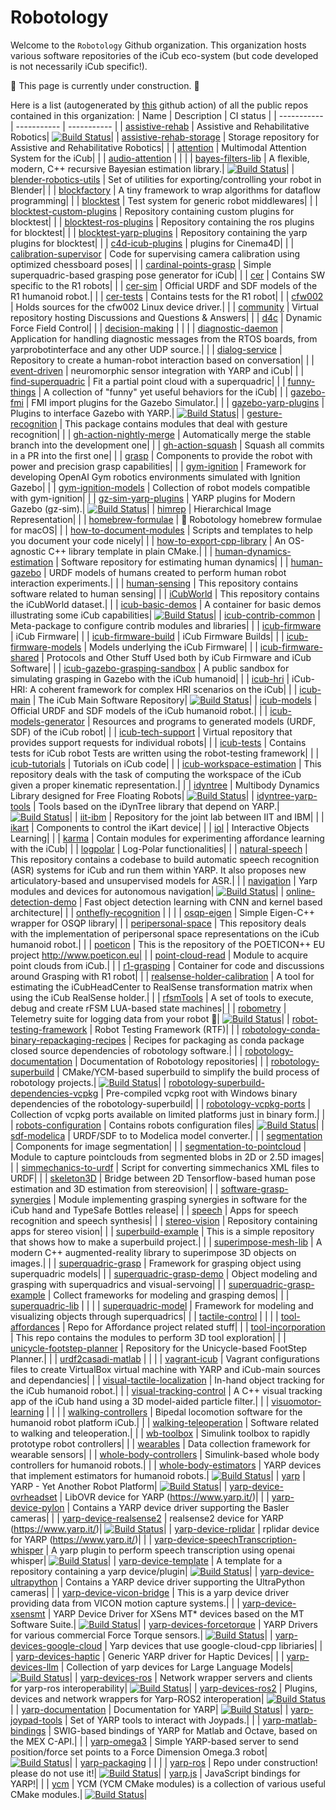 Robotology
==========

Welcome to the `Robotology` Github organization.
This organization hosts various software repositories of the iCub eco-system (but code developed is not necessarily iCub specific!).

:construction: This page is currently under construction. :construction:

Here is a list (autogenerated by [this](https://github.com/robotology/.github/blob/main/.github/workflows/index-update.yml) github action) of all the public repos contained in this organization:
| Name | Description |  CI status |
| ----------- | ----------- | ----------- |
| [assistive-rehab](https://github.com/robotology/assistive-rehab) | Assistive and Rehabilitative Robotics| [![Build Status](https://github.com/robotology/assistive-rehab/workflows/CI%20Workflow/badge.svg)](https://github.com/robotology/assistive-rehab/actions?query=workflow%3A%22CI+Workflow%22)|
| [assistive-rehab-storage](https://github.com/robotology/assistive-rehab-storage) | Storage repository for Assistive and Rehabilitative Robotics| |
| [attention](https://github.com/robotology/attention) | Multimodal Attention System for the iCub| |
| [audio-attention](https://github.com/robotology/audio-attention) | | |
| [bayes-filters-lib](https://github.com/robotology/bayes-filters-lib) | A flexible, modern, C++ recursive Bayesian estimation library.| [![Build Status](https://github.com/robotology/bayes-filters-lib/workflows/CI%20Workflow/badge.svg)](https://github.com/robotology/bayes-filters-lib/actions?query=workflow%3A%22CI+Workflow%22)|
| [blender-robotics-utils](https://github.com/robotology/blender-robotics-utils) | Set of utilities for exporting/controlling your robot in Blender| |
| [blockfactory](https://github.com/robotology/blockfactory) | A tiny framework to wrap algorithms for dataflow programming| |
| [blocktest](https://github.com/robotology/blocktest) | Test system for generic robot middlewares| |
| [blocktest-custom-plugins](https://github.com/robotology/blocktest-custom-plugins) | Repository containing custom plugins for blocktest| |
| [blocktest-ros-plugins](https://github.com/robotology/blocktest-ros-plugins) | Repository containing the ros plugins for blocktest| |
| [blocktest-yarp-plugins](https://github.com/robotology/blocktest-yarp-plugins) | Repository containing the yarp plugins for blocktest| |
| [c4d-icub-plugins](https://github.com/robotology/c4d-icub-plugins) | plugins for Cinema4D| |
| [calibration-supervisor](https://github.com/robotology/calibration-supervisor) | Code for supervising camera calibration using optimized chessboard poses| |
| [cardinal-points-grasp](https://github.com/robotology/cardinal-points-grasp) | Simple superquadric-based grasping pose generator for iCub| |
| [cer](https://github.com/robotology/cer) | Contains SW specific to the R1 robots| |
| [cer-sim](https://github.com/robotology/cer-sim) | Official URDF and SDF models of the R1 humanoid robot.| |
| [cer-tests](https://github.com/robotology/cer-tests) | Contains tests for the R1 robot| |
| [cfw002](https://github.com/robotology/cfw002) | Holds sources for the cfw002 Linux device driver.| |
| [community](https://github.com/robotology/community) | Virtual repository hosting Discussions and Questions & Answers| |
| [d4c](https://github.com/robotology/d4c) | Dynamic Force Field Control| |
| [decision-making](https://github.com/robotology/decision-making) | | |
| [diagnostic-daemon](https://github.com/robotology/diagnostic-daemon) | Application for handling diagnostic messages from the RTOS boards, from yarprobotinterface and any other UDP source.| |
| [dialog-service](https://github.com/robotology/dialog-service) | Repository to create a human-robot interaction based on conversation| |
| [event-driven](https://github.com/robotology/event-driven) | neuromorphic sensor integration with YARP and iCub| |
| [find-superquadric](https://github.com/robotology/find-superquadric) | Fit a partial point cloud with a superquadric| |
| [funny-things](https://github.com/robotology/funny-things) | A collection of "funny" yet useful behaviors for the iCub| |
| [gazebo-fmi](https://github.com/robotology/gazebo-fmi) | FMI import plugins for the Gazebo Simulator.| |
| [gazebo-yarp-plugins](https://github.com/robotology/gazebo-yarp-plugins) | Plugins to interface Gazebo with YARP.| [![Build Status](https://github.com/robotology/gazebo-yarp-plugins/workflows/CI%20Workflow/badge.svg)](https://github.com/robotology/gazebo-yarp-plugins/actions?query=workflow%3A%22CI+Workflow%22)|
| [gesture-recognition](https://github.com/robotology/gesture-recognition) | This package contains modules that deal with gesture recognition| |
| [gh-action-nightly-merge](https://github.com/robotology/gh-action-nightly-merge) | Automatically merge the stable branch into the development one| |
| [gh-action-squash](https://github.com/robotology/gh-action-squash) | Squash all commits in a PR into the first one| |
| [grasp](https://github.com/robotology/grasp) | Components to provide the robot with power and precision grasp capabilities| |
| [gym-ignition](https://github.com/robotology/gym-ignition) | Framework for developing OpenAI Gym robotics environments simulated with Ignition Gazebo| |
| [gym-ignition-models](https://github.com/robotology/gym-ignition-models) | Collection of robot models compatible with gym-ignition| |
| [gz-sim-yarp-plugins](https://github.com/robotology/gz-sim-yarp-plugins) | YARP plugins for Modern Gazebo (gz-sim).| [![Build Status](https://github.com/robotology/gz-sim-yarp-plugins/workflows/CI%20Workflow/badge.svg)](https://github.com/robotology/gz-sim-yarp-plugins/actions?query=workflow%3A%22CI+Workflow%22)|
| [himrep](https://github.com/robotology/himrep) | Hierarchical Image Representation| |
| [homebrew-formulae](https://github.com/robotology/homebrew-formulae) | 🍻 Robotology homebrew formulae for macOS| |
| [how-to-document-modules](https://github.com/robotology/how-to-document-modules) | Scripts and templates to help you document your code nicely| |
| [how-to-export-cpp-library](https://github.com/robotology/how-to-export-cpp-library) | An OS-agnostic C++ library template in plain CMake.| |
| [human-dynamics-estimation](https://github.com/robotology/human-dynamics-estimation) | Software repository for estimating human dynamics| |
| [human-gazebo](https://github.com/robotology/human-gazebo) | URDF models of humans created to perform human robot interaction experiments.| |
| [human-sensing](https://github.com/robotology/human-sensing) | This repository contains software related to human sensing| |
| [iCubWorld](https://github.com/robotology/iCubWorld) | This repository contains the iCubWorld dataset.| |
| [icub-basic-demos](https://github.com/robotology/icub-basic-demos) | A container for basic demos illustrating some iCub capabilities| [![Build Status](https://github.com/robotology/icub-basic-demos/workflows/CI%20Workflow/badge.svg)](https://github.com/robotology/icub-basic-demos/actions?query=workflow%3A%22CI+Workflow%22)|
| [icub-contrib-common](https://github.com/robotology/icub-contrib-common) | Meta-package to configure contrib modules and libraries| |
| [icub-firmware](https://github.com/robotology/icub-firmware) | iCub Firmware| |
| [icub-firmware-build](https://github.com/robotology/icub-firmware-build) | iCub Firmware Builds| |
| [icub-firmware-models](https://github.com/robotology/icub-firmware-models) | Models underlying the iCub Firmware| |
| [icub-firmware-shared](https://github.com/robotology/icub-firmware-shared) | Protocols and Other Stuff Used both by iCub Firmware and iCub Software| |
| [icub-gazebo-grasping-sandbox](https://github.com/robotology/icub-gazebo-grasping-sandbox) | A public sandbox for simulating grasping in Gazebo with the iCub humanoid| |
| [icub-hri](https://github.com/robotology/icub-hri) | iCub-HRI: A coherent framework for complex HRI scenarios on the iCub| |
| [icub-main](https://github.com/robotology/icub-main) | The iCub Main Software Repository| [![Build Status](https://github.com/robotology/icub-main/workflows/CI%20Workflow/badge.svg)](https://github.com/robotology/icub-main/actions?query=workflow%3A%22CI+Workflow%22)|
| [icub-models](https://github.com/robotology/icub-models) | Official URDF and SDF models of the iCub humanoid robot.| |
| [icub-models-generator](https://github.com/robotology/icub-models-generator) | Resources and programs to generated models (URDF, SDF) of the iCub robot| |
| [icub-tech-support](https://github.com/robotology/icub-tech-support) | Virtual repository that provides support requests for individual robots| |
| [icub-tests](https://github.com/robotology/icub-tests) | Contains tests for iCub robot Tests are written using the robot-testing framework| |
| [icub-tutorials](https://github.com/robotology/icub-tutorials) | Tutorials on iCub code| |
| [icub-workspace-estimation](https://github.com/robotology/icub-workspace-estimation) | This repository deals with the task of computing the workspace of the iCub given a proper kinematic representation.| |
| [idyntree](https://github.com/robotology/idyntree) | Multibody Dynamics Library designed for Free Floating Robots| [![Build Status](https://github.com/robotology/idyntree/workflows/CI%20Workflow/badge.svg)](https://github.com/robotology/idyntree/actions?query=workflow%3A%22CI+Workflow%22)|
| [idyntree-yarp-tools](https://github.com/robotology/idyntree-yarp-tools) | Tools based on the iDynTree library that depend on YARP.| [![Build Status](https://github.com/robotology/idyntree-yarp-tools/workflows/CI%20Workflow/badge.svg)](https://github.com/robotology/idyntree-yarp-tools/actions?query=workflow%3A%22CI+Workflow%22)|
| [iit-ibm](https://github.com/robotology/iit-ibm) | Repository for the joint lab between IIT and IBM| |
| [ikart](https://github.com/robotology/ikart) | Components to control the iKart device| |
| [iol](https://github.com/robotology/iol) | Interactive Objects Learning| |
| [karma](https://github.com/robotology/karma) | Contain modules for experimenting affordance learning with the iCub| |
| [logpolar](https://github.com/robotology/logpolar) | Log-Polar functionalities| |
| [natural-speech](https://github.com/robotology/natural-speech) | This repository contains a codebase to build automatic speech recognition (ASR) systems for iCub and run them within YARP. It also proposes new articulatory-based and unsupervised models for ASR.| |
| [navigation](https://github.com/robotology/navigation) | Yarp modules and devices for autonomous navigation| [![Build Status](https://github.com/robotology/navigation/workflows/CI%20Workflow/badge.svg)](https://github.com/robotology/navigation/actions?query=workflow%3A%22CI+Workflow%22)|
| [online-detection-demo](https://github.com/robotology/online-detection-demo) | Fast object detection learning with CNN and kernel based architecture| |
| [onthefly-recognition](https://github.com/robotology/onthefly-recognition) | | |
| [osqp-eigen](https://github.com/robotology/osqp-eigen) | Simple Eigen-C++ wrapper for OSQP library| |
| [peripersonal-space](https://github.com/robotology/peripersonal-space) | This repository deals with the implementation of peripersonal space representations on the iCub humanoid robot.| |
| [poeticon](https://github.com/robotology/poeticon) | This is the repository of the POETICON++ EU project http://www.poeticon.eu| |
| [point-cloud-read](https://github.com/robotology/point-cloud-read) | Module to acquire point clouds from iCub.| |
| [r1-grasping](https://github.com/robotology/r1-grasping) | Container for code and discussions around Grasping with R1 robot| |
| [realsense-holder-calibration](https://github.com/robotology/realsense-holder-calibration) | A tool for estimating the iCubHeadCenter to RealSense transformation matrix when using the iCub RealSense holder.| |
| [rfsmTools](https://github.com/robotology/rfsmTools) | A set of tools to execute, debug and create rFSM LUA-based state machines| |
| [robometry](https://github.com/robotology/robometry) | Telemetry suite for logging data from your robot 🤖| [![Build Status](https://github.com/robotology/robometry/workflows/CI%20Workflow/badge.svg)](https://github.com/robotology/robometry/actions?query=workflow%3A%22CI+Workflow%22)|
| [robot-testing-framework](https://github.com/robotology/robot-testing-framework) | Robot Testing Framework (RTF)| |
| [robotology-conda-binary-repackaging-recipes](https://github.com/robotology/robotology-conda-binary-repackaging-recipes) | Recipes for packaging as conda package closed source dependencies of robotology software.| |
| [robotology-documentation](https://github.com/robotology/robotology-documentation) | Documentation of Robotology repositories| |
| [robotology-superbuild](https://github.com/robotology/robotology-superbuild) | CMake/YCM-based superbuild to simplify the build process of robotology projects.| [![Build Status](https://github.com/robotology/robotology-superbuild/workflows/CI%20Workflow/badge.svg)](https://github.com/robotology/robotology-superbuild/actions?query=workflow%3A%22CI+Workflow%22)|
| [robotology-superbuild-dependencies-vcpkg](https://github.com/robotology/robotology-superbuild-dependencies-vcpkg) | Pre-compiled vcpkg root with Windows binary dependencies of the robotology-superbuild| |
| [robotology-vcpkg-ports](https://github.com/robotology/robotology-vcpkg-ports) | Collection of vcpkg ports available on limited platforms just in binary form.| |
| [robots-configuration](https://github.com/robotology/robots-configuration) | Contains robots configuration files| [![Build Status](https://github.com/robotology/robots-configuration/workflows/CI%20Workflow/badge.svg)](https://github.com/robotology/robots-configuration/actions?query=workflow%3A%22CI+Workflow%22)|
| [sdf-modelica](https://github.com/robotology/sdf-modelica) | URDF/SDF to to Modelica model converter.| |
| [segmentation](https://github.com/robotology/segmentation) | Components for image segmentation| |
| [segmentation-to-pointcloud](https://github.com/robotology/segmentation-to-pointcloud) | Module to capture pointclouds from segmented blobs in 2D or 2.5D images| |
| [simmechanics-to-urdf](https://github.com/robotology/simmechanics-to-urdf) | Script for converting simmechanics XML files to URDF| |
| [skeleton3D](https://github.com/robotology/skeleton3D) | Bridge between 2D Tensorflow-based human pose estimation and 3D estimation from stereovision| |
| [software-grasp-synergies](https://github.com/robotology/software-grasp-synergies) | Module implementing grasping synergies in software for the iCub hand and TypeSafe Bottles release| |
| [speech](https://github.com/robotology/speech) | Apps for speech recognition and speech synthesis| |
| [stereo-vision](https://github.com/robotology/stereo-vision) | Repository containing apps for stereo vision| |
| [superbuild-example](https://github.com/robotology/superbuild-example) | This is a simple repository that shows how to make a superbuild project.| |
| [superimpose-mesh-lib](https://github.com/robotology/superimpose-mesh-lib) | A modern C++ augmented-reality library to superimpose 3D objects on images.| |
| [superquadric-grasp](https://github.com/robotology/superquadric-grasp) | Framework for grasping object using superquadric models| |
| [superquadric-grasp-demo](https://github.com/robotology/superquadric-grasp-demo) | Object modeling and grasping with superquadrics and visual-servoing| |
| [superquadric-grasp-example](https://github.com/robotology/superquadric-grasp-example) | Collect frameworks for modeling and grasping demos| |
| [superquadric-lib](https://github.com/robotology/superquadric-lib) | | |
| [superquadric-model](https://github.com/robotology/superquadric-model) | Framework for modeling and visualizing objects through superquadrics| |
| [tactile-control](https://github.com/robotology/tactile-control) | | |
| [tool-affordances](https://github.com/robotology/tool-affordances) | Repo for Affordance project related stuff| |
| [tool-incorporation](https://github.com/robotology/tool-incorporation) | This repo contains the modules to perform 3D tool exploration| |
| [unicycle-footstep-planner](https://github.com/robotology/unicycle-footstep-planner) | Repository for the Unicycle-based FootStep Planner.| |
| [urdf2casadi-matlab](https://github.com/robotology/urdf2casadi-matlab) | | |
| [vagrant-icub](https://github.com/robotology/vagrant-icub) | Vagrant configurations files to create VirtualBox virtual machine with YARP and iCub-main sources and dependancies| |
| [visual-tactile-localization](https://github.com/robotology/visual-tactile-localization) | In-hand object tracking for the iCub humanoid robot.| |
| [visual-tracking-control](https://github.com/robotology/visual-tracking-control) | A C++ visual tracking app of the iCub hand using a 3D model-aided particle filter.| |
| [visuomotor-learning](https://github.com/robotology/visuomotor-learning) | | |
| [walking-controllers](https://github.com/robotology/walking-controllers) | Bipedal locomotion software for the humanoid robot platform iCub.| |
| [walking-teleoperation](https://github.com/robotology/walking-teleoperation) | Software related to walking and teleoperation.| |
| [wb-toolbox](https://github.com/robotology/wb-toolbox) | Simulink toolbox to rapidly prototype robot controllers| |
| [wearables](https://github.com/robotology/wearables) | Data collection framework for wearable sensors| |
| [whole-body-controllers](https://github.com/robotology/whole-body-controllers) | Simulink-based whole body controllers for humanoid robots.| |
| [whole-body-estimators](https://github.com/robotology/whole-body-estimators) | YARP devices that implement estimators for humanoid robots.| [![Build Status](https://github.com/robotology/whole-body-estimators/workflows/CI%20Workflow/badge.svg)](https://github.com/robotology/whole-body-estimators/actions?query=workflow%3A%22CI+Workflow%22)|
| [yarp](https://github.com/robotology/yarp) | YARP - Yet Another Robot Platform| [![Build Status](https://github.com/robotology/yarp/workflows/CI%20Workflow/badge.svg)](https://github.com/robotology/yarp/actions?query=workflow%3A%22CI+Workflow%22)|
| [yarp-device-ovrheadset](https://github.com/robotology/yarp-device-ovrheadset) | LibOVR device for YARP (https://www.yarp.it/)| |
| [yarp-device-pylon](https://github.com/robotology/yarp-device-pylon) | Contains a YARP device driver supporting the Basler cameras| |
| [yarp-device-realsense2](https://github.com/robotology/yarp-device-realsense2) | realsense2 device for YARP (https://www.yarp.it/)| [![Build Status](https://github.com/robotology/yarp-device-realsense2/workflows/CI%20Workflow/badge.svg)](https://github.com/robotology/yarp-device-realsense2/actions?query=workflow%3A%22CI+Workflow%22)|
| [yarp-device-rplidar](https://github.com/robotology/yarp-device-rplidar) | rplidar device for YARP (https://www.yarp.it/)| |
| [yarp-device-speechTranscription-whisper](https://github.com/robotology/yarp-device-speechTranscription-whisper) | A yarp plugin to perform speech transcription using openai whisper| [![Build Status](https://github.com/robotology/yarp-device-speechTranscription-whisper/workflows/CI%20Workflow/badge.svg)](https://github.com/robotology/yarp-device-speechTranscription-whisper/actions?query=workflow%3A%22CI+Workflow%22)|
| [yarp-device-template](https://github.com/robotology/yarp-device-template) | A template for a repository containing a yarp device/plugin| [![Build Status](https://github.com/robotology/yarp-device-template/workflows/CI%20Workflow/badge.svg)](https://github.com/robotology/yarp-device-template/actions?query=workflow%3A%22CI+Workflow%22)|
| [yarp-device-ultrapython](https://github.com/robotology/yarp-device-ultrapython) | Contains a YARP device driver supporting the UltraPython cameras| |
| [yarp-device-vicon-bridge](https://github.com/robotology/yarp-device-vicon-bridge) | This is a yarp device driver providing data from VICON motion capture systems.| |
| [yarp-device-xsensmt](https://github.com/robotology/yarp-device-xsensmt) | YARP Device Driver for XSens MT* devices based on the MT Software Suite.| [![Build Status](https://github.com/robotology/yarp-device-xsensmt/workflows/CI%20Workflow/badge.svg)](https://github.com/robotology/yarp-device-xsensmt/actions?query=workflow%3A%22CI+Workflow%22)|
| [yarp-devices-forcetorque](https://github.com/robotology/yarp-devices-forcetorque) | YARP Drivers for various commercial Force Torque sensors.| [![Build Status](https://github.com/robotology/yarp-devices-forcetorque/workflows/CI%20Workflow/badge.svg)](https://github.com/robotology/yarp-devices-forcetorque/actions?query=workflow%3A%22CI+Workflow%22)|
| [yarp-devices-google-cloud](https://github.com/robotology/yarp-devices-google-cloud) | Yarp devices that use google-cloud-cpp libriaries| |
| [yarp-devices-haptic](https://github.com/robotology/yarp-devices-haptic) | Generic YARP driver for Haptic Devices| |
| [yarp-devices-llm](https://github.com/robotology/yarp-devices-llm) | Collection of yarp devices for Large Language Models| [![Build Status](https://github.com/robotology/yarp-devices-llm/workflows/CI%20Workflow/badge.svg)](https://github.com/robotology/yarp-devices-llm/actions?query=workflow%3A%22CI+Workflow%22)|
| [yarp-devices-ros](https://github.com/robotology/yarp-devices-ros) | Network wrapper servers and clients for yarp-ros interoperability| [![Build Status](https://github.com/robotology/yarp-devices-ros/workflows/CI%20Workflow/badge.svg)](https://github.com/robotology/yarp-devices-ros/actions?query=workflow%3A%22CI+Workflow%22)|
| [yarp-devices-ros2](https://github.com/robotology/yarp-devices-ros2) | Plugins, devices and network wrappers for Yarp-ROS2 interoperation| [![Build Status](https://github.com/robotology/yarp-devices-ros2/workflows/CI%20Workflow/badge.svg)](https://github.com/robotology/yarp-devices-ros2/actions?query=workflow%3A%22CI+Workflow%22)|
| [yarp-documentation](https://github.com/robotology/yarp-documentation) | Documentation for YARP| [![Build Status](https://github.com/robotology/yarp-documentation/workflows/CI%20Workflow/badge.svg)](https://github.com/robotology/yarp-documentation/actions?query=workflow%3A%22CI+Workflow%22)|
| [yarp-joypad-tools](https://github.com/robotology/yarp-joypad-tools) | Set of YARP tools to interact with Joypads.| |
| [yarp-matlab-bindings](https://github.com/robotology/yarp-matlab-bindings) | SWIG-based bindings of YARP for Matlab and Octave, based on the MEX C-API.| |
| [yarp-omega3](https://github.com/robotology/yarp-omega3) | Simple YARP-based server to send position/force set points to a Force Dimension Omega.3 robot| [![Build Status](https://github.com/robotology/yarp-omega3/workflows/CI%20Workflow/badge.svg)](https://github.com/robotology/yarp-omega3/actions?query=workflow%3A%22CI+Workflow%22)|
| [yarp-packaging](https://github.com/robotology/yarp-packaging) | | |
| [yarp-ros](https://github.com/robotology/yarp-ros) | Repo under construction! please do not use it!| [![Build Status](https://github.com/robotology/yarp-ros/workflows/CI%20Workflow/badge.svg)](https://github.com/robotology/yarp-ros/actions?query=workflow%3A%22CI+Workflow%22)|
| [yarp.js](https://github.com/robotology/yarp.js) | JavaScript bindings for YARP!| |
| [ycm](https://github.com/robotology/ycm) | YCM (YCM CMake modules) is a collection of various useful CMake modules.| [![Build Status](https://github.com/robotology/ycm/workflows/CI%20Workflow/badge.svg)](https://github.com/robotology/ycm/actions?query=workflow%3A%22CI+Workflow%22)|
